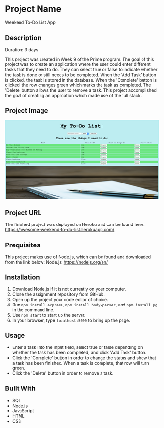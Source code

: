 # Project Name

Weekend To-Do List App

## Description

Duration: 3 days

This project was created in Week 9 of the Prime program. The goal of this project was to create an application where the user could enter different tasks that they need to do. They can select true or false to indicate whether the task is done or still needs to be completed. When the 'Add Task' button is clicked, the task is stored in the database. When the 'Complete' button is clicked, the row changes green which marks the task as completed. The 'Delete' button allows the user to remove a task. This project accomplished the goal of creating an application which made use of the full stack.

## Project Image
<img src="server/public/weekendapp.png">

## Project URL
The finished project was deployed on Heroku and can be found here:
https://awesome-weekend-to-do-list.herokuapp.com/

## Prequisites
This project makes use of Node.js, which can be found and downloaded from the link below:
Node.js: https://nodejs.org/en/

## Installation

1) Download Node.js if it is not currently on your computer.
2) Clone the assignment repository from GitHub.
3) Open up the project your code editor of choice.
4) Run `npm install express`, `npm install body-parser`, and `npm install pg` in the command line.
5) Use `npm start` to start up the server.
6) In your browser, type `localhost:5000` to bring up the page.


## Usage
- Enter a task into the input field, select true or false depending on whether the task has been completed, and click 'Add Task' button.
- Click the 'Complete' button in order to change the status and show that a task has been finished. When a task is complete, that row will turn green.
- Click the 'Delete' button in order to remove a task.


## Built With
- SQL
- Node.js
- JavaScript
- HTML
- CSS
